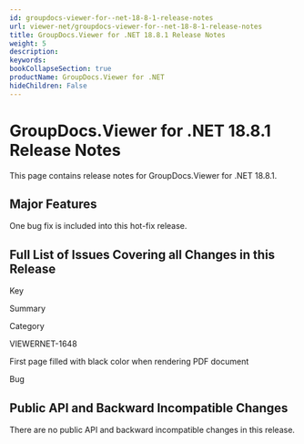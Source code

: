 ```yaml
---
id: groupdocs-viewer-for--net-18-8-1-release-notes
url: viewer-net/groupdocs-viewer-for--net-18-8-1-release-notes
title: GroupDocs.Viewer for .NET 18.8.1 Release Notes
weight: 5
description: 
keywords: 
bookCollapseSection: true
productName: GroupDocs.Viewer for .NET
hideChildren: False
---
```


# GroupDocs.Viewer for .NET 18.8.1 Release Notes


This page contains release notes for GroupDocs.Viewer for .NET 18.8.1.

## Major Features

One bug fix is included into this hot-fix release.

## Full List of Issues Covering all Changes in this Release

Key

Summary

Category

VIEWERNET-1648

First page filled with black color when rendering PDF document

Bug

## Public API and Backward Incompatible Changes

There are no public API and backward incompatible changes in this release.

